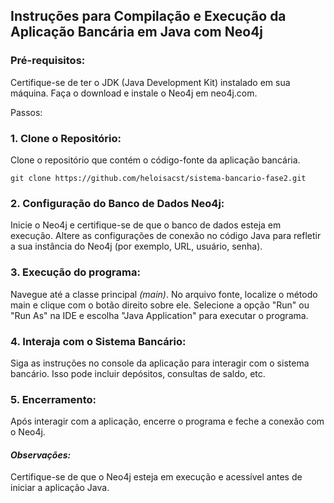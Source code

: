 ## Instruções para Compilação e Execução da Aplicação Bancária em Java com Neo4j

### Pré-requisitos:

Certifique-se de ter o JDK (Java Development Kit) instalado em sua máquina.
Faça o download e instale o Neo4j em neo4j.com.


Passos:

### 1.  Clone o Repositório:

Clone o repositório que contém o código-fonte da aplicação bancária.

```
git clone https://github.com/heloisacst/sistema-bancario-fase2.git
``` 
### 2. Configuração do Banco de Dados Neo4j:

Inicie o Neo4j e certifique-se de que o banco de dados esteja em execução.
Altere as configurações de conexão no código Java para refletir a sua instância do Neo4j (por exemplo, URL, usuário, senha).

### 3. Execução do programa:

Navegue até a classe principal _(main)_.
No arquivo fonte, localize o método main e clique com o botão direito sobre ele.
Selecione a opção "Run" ou "Run As" na IDE e escolha "Java Application" para executar o programa.

### 4. Interaja com o Sistema Bancário:

Siga as instruções no console da aplicação para interagir com o sistema bancário. Isso pode incluir depósitos, consultas de saldo, etc.

### 5. Encerramento:

Após interagir com a aplicação, encerre o programa e feche a conexão com o Neo4j.



#### *Observações:*

Certifique-se de que o Neo4j esteja em execução e acessível antes de iniciar a aplicação Java.

